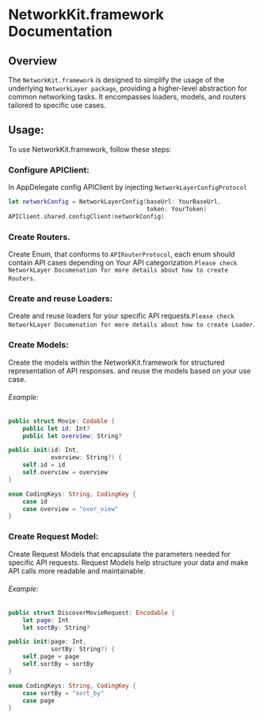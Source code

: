 # NetworkKit.framework Documentation

## Overview

The `NetworkKit.framework` is designed to simplify the usage of the underlying `NetworkLayer package`, providing a higher-level abstraction for common networking tasks. It encompasses loaders, models, and routers tailored to specific use cases.

## Usage:
To use NetworkKit.framework, follow these steps:
### Configure APIClient:
In AppDelegate config APIClient by injecting `NetworkLayerConfigProtocol`

```swift
let networkConfig = NetworkLayerConfig(baseUrl: YourBaseUrl,
                                       token: YourToken)
APIClient.shared.configClient(networkConfig)

```

### Create Routers.
Create Enum, that conforms to `APIRouterProtocol`, each enum should contain API cases depending on Your API categorization.`Please check NetworkLayer Documenation for more details about how to create Routers`.

### Create and reuse Loaders:
Create and reuse loaders for your specific API requests.`Please check NetworkLayer Documenation for more details about how to create Loader`.

### Create Models:
Create the models within the NetworkKit.framework for structured representation of API responses. and reuse the models based on your use case.
###### Example:
```swift
public struct Movie: Codable {
    public let id: Int?
    public let overview: String?

public init(id: Int,
            overview: String?) { 
    self.id = id
    self.overview = overview
}

enum CodingKeys: String, CodingKey {
    case id
    case overview = "over_view"
}

```

### Create Request Model:
Create Request Models that encapsulate the parameters needed for specific API requests. Request Models help structure your data and make API calls more readable and maintainable.
###### Example:
```swift
public struct DiscoverMovieRequest: Encodable {
    let page: Int
    let sortBy: String?

public init(page: Int,
            sortBy: String?) { 
    self.page = page
    self.sortBy = sortBy
}

enum CodingKeys: String, CodingKey {
    case sortBy = "sort_by"
    case page
}
```
